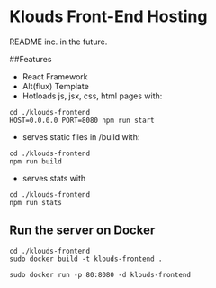 # Klouds Front-End Hosting

README inc. in the future.

##Features
* React Framework
* Alt(flux) Template
* Hotloads js, jsx, css, html pages with:
```
cd ./klouds-frontend
HOST=0.0.0.0 PORT=8080 npm run start
```
* serves static files in /build with:
```
cd ./klouds-frontend
npm run build
```
* serves stats with
```
cd ./klouds-frontend
npm run stats
```

## Run the server on Docker

```
cd ./klouds-frontend
sudo docker build -t klouds-frontend . 

sudo docker run -p 80:8080 -d klouds-frontend
```
